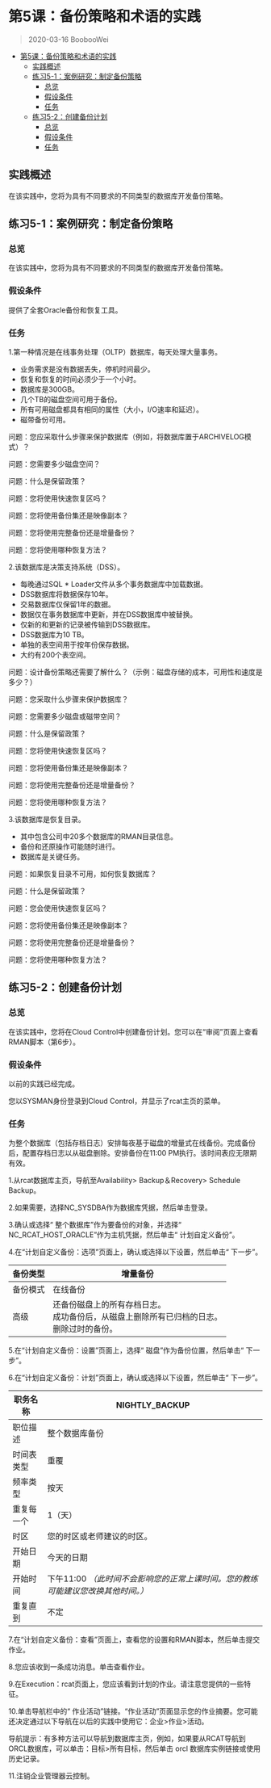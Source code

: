 # 第5课：备份策略和术语的实践

> 2020-03-16 BoobooWei

<!-- MDTOC maxdepth:6 firsth1:1 numbering:0 flatten:0 bullets:1 updateOnSave:1 -->

- [第5课：备份策略和术语的实践](#第5课：备份策略和术语的实践)   
   - [实践概述](#实践概述)   
   - [练习5-1：案例研究：制定备份策略](#练习5-1：案例研究：制定备份策略)   
      - [总览](#总览)   
      - [假设条件](#假设条件)   
      - [任务](#任务)   
   - [练习5-2：创建备份计划](#练习5-2：创建备份计划)   
      - [总览](#总览)   
      - [假设条件](#假设条件)   
      - [任务](#任务)   

<!-- /MDTOC -->

## 实践概述

在该实践中，您将为具有不同要求的不同类型的数据库开发备份策略。

## 练习5-1：案例研究：制定备份策略

### 总览

在该实践中，您将为具有不同要求的不同类型的数据库开发备份策略。

### 假设条件

提供了全套Oracle备份和恢复工具。

### 任务

1.第一种情况是在线事务处理（OLTP）数据库，每天处理大量事务。

* 业务需求是没有数据丢失，停机时间最少。
* 恢复和恢复的时间必须少于一个小时。
* 数据库是300GB。
* 几个TB的磁盘空间可用于备份。
* 所有可用磁盘都具有相同的属性（大小，I/O速率和延迟）。
* 磁带备份可用。

问题：您应采取什么步骤来保护数据库（例如，将数据库置于ARCHIVELOG模式）？

问题：您需要多少磁盘空间？

问题：什么是保留政策？

问题：您将使用快速恢复区吗？

问题：您将使用备份集还是映像副本？

问题：您将使用完整备份还是增量备份？

问题：您将使用哪种恢复方法？

2.该数据库是决策支持系统（DSS）。

* 每晚通过SQL * Loader文件从多个事务数据库中加载数据。
* DSS数据库将数据保存10年。
* 交易数据库仅保留1年的数据。
* 数据仅在事务数据库中更新，并在DSS数据库中被替换。
* 仅新的和更新的记录被传输到DSS数据库。
* DSS数据库为10 TB。
* 单独的表空间用于按年份保存数据。
* 大约有200个表空间。

问题：设计备份策略还需要了解什么？（示例：磁盘存储的成本，可用性和速度是多少？）

问题：您采取什么步骤来保护数据库？

问题：您需要多少磁盘或磁带空间？

问题：什么是保留政策？

问题：您将使用快速恢复区吗？

问题：您将使用备份集还是映像副本？

问题：您将使用完整备份还是增量备份？

问题：您将使用哪种恢复方法？


3.该数据库是恢复目录。

* 其中包含公司中20多个数据库的RMAN目录信息。
* 备份和还原操作可能随时进行。
* 数据库是关键任务。

问题：如果恢复目录不可用，如何恢复数据库？

问题：什么是保留政策？

问题：您会使用快速恢复区吗？

问题：您将使用备份集还是映像副本？

问题：您将使用完整备份还是增量备份？

问题：您将使用哪种恢复方法？

## 练习5-2：创建备份计划

### 总览

在该实践中，您将在Cloud Control中创建备份计划。您可以在“审阅”页面上查看RMAN脚本（第6步）。

### 假设条件

以前的实践已经完成。

您以SYSMAN身份登录到Cloud Control，并显示了rcat主页的菜单。

### 任务

为整个数据库（包括存档日志）安排每夜基于磁盘的增量式在线备份。完成备份后，配置存档日志以从磁盘删除。安排备份在11:00 PM执行。该时间表应无限期有效。

1.从rcat数据库主页，导航至Availability> Backup＆Recovery> Schedule Backup。

2.如果需要，选择NC_SYSDBA作为数据库凭据，然后单击登录。

3.确认或选择“ 整个数据库”作为要备份的对象，并选择“ NC_RCAT_HOST_ORACLE”作为主机凭据，然后单击“ 计划自定义备份”。

4.在“计划自定义备份：选项”页面上，确认或选择以下设置，然后单击“ 下一步”。

| 备份类型 | 增量备份                                                     |
| -------- | ------------------------------------------------------------ |
| 备份模式 | 在线备份                                                     |
| 高级     | 还备份磁盘上的所有存档日志。<br>成功备份后，从磁盘上删除所有已归档的日志。<br>删除过时的备份。 |

5.在“计划自定义备份：设置”页面上，选择“ 磁盘”作为备份位置，然后单击“ 下一步”。

6.在“计划自定义备份：计划”页面上，确认或选择以下设置，然后单击“ 下一步”。

| 职务名称   | NIGHTLY_BACKUP                                               |
| ---------- | ------------------------------------------------------------ |
| 职位描述   | 整个数据库备份                                               |
| 时间表类型 | 重覆                                                         |
| 频率类型   | 按天                                                         |
| 重复每一个 | 1（天）                                                      |
| 时区       | 您的时区或老师建议的时区。                                   |
| 开始日期   | 今天的日期                                                   |
| 开始时间   | 下午11:00 *（此时间不会影响您的正常上课时间。您的教练可能建议您改换其他时间。）* |
| 重复直到   | 不定                                                         |

7.在“计划自定义备份：查看”页面上，查看您的设置和RMAN脚本，然后单击提交作业。

8.您应该收到一条成功消息。单击查看作业。

9.在Execution：rcat页面上，您应该看到计划的作业。请注意您提供的一些特征。

10.单击导航栏中的“ 作业活动”链接。“作业活动”页面显示您的作业摘要。您可能还决定通过以下导航在以后的实践中使用它：企业>作业>活动。

导航提示：有多种方法可以导航到数据库主页，例如，如果要从RCAT导航到ORCL数据库，可以单击：目标>所有目标，然后单击 orcl 数据库实例链接或使用历史记录。

11.注销企业管理器云控制。
